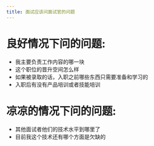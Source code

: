 ```yaml
---
title: 面试应该问面试官的问题
---
```

# 良好情况下问的问题:
* 我主要负责工作内容的哪一块
* 这个职位的晋升空间怎么样
* 如果被录取的话，入职之前哪些东西只需要准备和学习的
* 入职后有没有产品培训或者技能培训


# 凉凉的情况下问的问题:
* 其他面试者他们的技术水平到哪里了
* 目前我这个技术还有哪个方面是欠缺的

